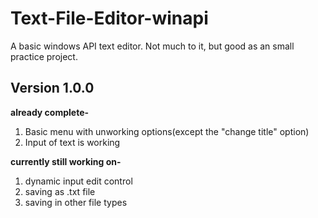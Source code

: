# Text-File-Editor-winapi #
A basic windows API text editor. Not much to it, but good as an small practice project.

## Version 1.0.0 ##
**already complete-**
  1. Basic menu with unworking options(except the "change title" option)
  2. Input of text is working
 
**currently still working on-**
  1. dynamic input edit control
  2. saving as .txt file
  3. saving in other file types
